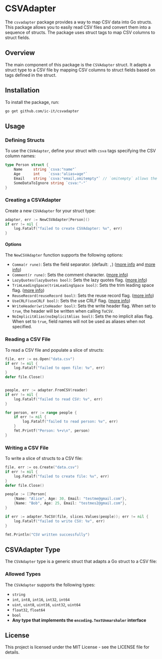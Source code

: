 # CSVAdapter

The `csvadapter` package provides a way to map CSV data into Go structs. This 
package allows you to easily read CSV files and convert them into a sequence of
structs. The package uses struct tags to map CSV columns to struct fields.

## Overview

The main component of this package is the `CSVAdapter` struct. It adapts a 
struct type to a CSV file by mapping CSV columns to struct fields based on 
tags defined in the struct.

## Installation

To install the package, run:
```sh
go get github.com/ic-it/csvadapter
```

## Usage

### Defining Structs

To use the `CSVAdapter`, define your struct with `csva` tags specifying 
the CSV column names:

```go
type Person struct {
    Name     string `csva:"name"`
    Age      int    `csva:"alias=age"`
    Email    string `csva:"email,omitempty"` // `omitempty` allows the field to be empty
    SomeDataToIgnore string `csva:"-"`
}
```

### Creating a CSVAdapter

Create a new `CSVAdapter` for your struct type:

```go
adapter, err := NewCSVAdapter[Person]()
if err != nil {
    log.Fatalf("failed to create CSVAdapter: %v", err)
}
```

#### Options

The `NewCSVAdapter` function supports the following options:

- `Comma(r rune)`: Sets the field separator. (default: `,`) ([more info](https://pkg.go.dev/encoding/csv#Reader) and [more info](https://pkg.go.dev/encoding/csv#Writer))
- `Comment(r rune)`: Sets the comment character. ([more info](https://pkg.go.dev/encoding/csv#Reader))
- `LazyQuotes(lazyQuotes bool)`: Sets the lazy quotes flag. ([more info](https://pkg.go.dev/encoding/csv#Reader))
- `TrimLeadingSpace(trimLeadingSpace bool)`: Sets the trim leading space flag. ([more info](https://pkg.go.dev/encoding/csv#Reader))
- `ReuseRecord(reuseRecord bool)`: Sets the reuse record flag. ([more info](https://pkg.go.dev/encoding/csv#Reader))
- `UseCRLF(useCRLF bool)`: Sets the use CRLF flag. ([more info](https://pkg.go.dev/encoding/csv#Writer))
- `WriteHeader(writeHeader bool)`: Sets the write header flag. When set to `true`, the header will be written when calling `ToCSV`.
- `NoImplicitAlias(noImplicitAlias bool)`: Sets the no implicit alias flag. When set to `true`, field names will not be used as aliases when not specified.

### Reading a CSV File

To read a CSV file and populate a slice of structs:

```go
file, err := os.Open("data.csv")
if err != nil {
    log.Fatalf("failed to open file: %v", err)
}
defer file.Close()


people, err := adapter.FromCSV(reader)
if err != nil {
    log.Fatalf("failed to read CSV: %v", err)
}

for person, err := range people {
    if err != nil {
        log.Fatalf("failed to read person: %v", err)
    }
    fmt.Printf("Person: %+v\n", person)
}
```

### Writing a CSV File

To write a slice of structs to a CSV file:

```go
file, err := os.Create("data.csv")
if err != nil {
    log.Fatalf("failed to create file: %v", err)
}
defer file.Close()

people := []Person{
    {Name: "Alice", Age: 30, Email: "testme@gmail.com"},
    {Name: "Bob", Age: 25, Email: "testmes2@gmail.com"},
}

if err := adapter.ToCSV(file, slices.Values(people)); err != nil {
    log.Fatalf("failed to write CSV: %v", err)
}

fmt.Println("CSV written successfully")
```

## CSVAdapter Type

The `CSVAdapter` type is a generic struct that adapts a Go struct to a CSV file:

### Allowed Types

The `CSVAdapter` supports the following types:

- `string`
- `int`, `int8`, `int16`, `int32`, `int64`
- `uint`, `uint8`, `uint16`, `uint32`, `uint64`
- `float32`, `float64`
- `bool`
- **Any type that implements the `encoding.TextUnmarshaler` interface**

## License

This project is licensed under the MIT License - see the LICENSE file for details.
